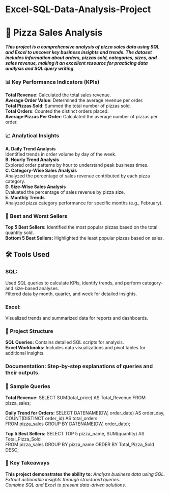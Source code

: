 # Excel-SQL-Data-Analysis-Project


# 🍕 Pizza Sales Analysis 

***This project is a comprehensive analysis of pizza sales data using SQL and Excel to uncover key business insights and trends. 
The dataset includes information about orders, pizzas sold, categories, sizes, and sales revenue, 
making it an excellent resource for practicing data analysis and SQL query writing***

### 📊 Key Performance Indicators (KPIs)                        
**Total Revenue**: Calculated the total sales revenue.                                                                                                                                                       
**Average Order Value**: Determined the average revenue per order.                                                                                                                                                  
**Total Pizzas Sold**: Summed the total number of pizzas sold.                                                                                                                                                      
**Total Orders**: Counted the distinct orders placed.                                                                                                                                                    
**Average Pizzas Per Order**: Calculated the average number of pizzas per order.                                                                                                                      
  
### 📈 Analytical Insights
**A. Daily Trend Analysis**                                                                                                                                                                                        
Identified trends in order volume by day of the week.                                                                                                                                                          
**B. Hourly Trend Analysis**                                                                                                                                                                                
Explored order patterns by hour to understand peak business times.                                                                                                                                      
**C. Category-Wise Sales Analysis**                                                                                                                                                      
Analyzed the percentage of sales revenue contributed by each pizza category.                                                                                                                          
**D. Size-Wise Sales Analysis**                                                                                                                                                    
Evaluated the percentage of sales revenue by pizza size.                                                                                                                                                  
**E. Monthly Trends**                                                                                                                                                                            
Analyzed pizza category performance for specific months (e.g., February).                                                                                                                                    

### 🥇 Best and Worst Sellers                                                                                                
**Top 5 Best Sellers:** Identified the most popular pizzas based on the total quantity sold.                                                                                                                        
**Bottom 5 Best Sellers:** Highlighted the least popular pizzas based on sales.                                                                                                                  


## 🛠️ Tools Used                                                                                                      
### SQL:                                                                                                              
Used SQL queries to calculate KPIs, identify trends, and perform category- and size-based analyses.                                                                            
Filtered data by month, quarter, and week for detailed insights.                                                                                                                    
### Excel:                                                                                                                                                
Visualized trends and summarized data for reports and dashboards.                                                                                                

### 📂 Project Structure
**SQL Queries:** Contains detailed SQL scripts for analysis.                                                                                                        
**Excel Workbooks:** Includes data visualizations and pivot tables for additional insights.                                                                                      

### Documentation: Step-by-step explanations of queries and their outputs.                                                                                          
### 📝 Sample Queries
**Total Revenue:**
SELECT SUM(total_price) AS Total_Revenue FROM pizza_sales;  

**Daily Trend for Orders:**
SELECT DATENAME(DW, order_date) AS order_day, COUNT(DISTINCT order_id) AS total_orders  
FROM pizza_sales GROUP BY DATENAME(DW, order_date);  

**Top 5 Best Sellers:**
SELECT TOP 5 pizza_name, SUM(quantity) AS Total_Pizza_Sold  
FROM pizza_sales GROUP BY pizza_name ORDER BY Total_Pizza_Sold DESC;  

### 🌟 Key Takeaways
**This project demonstrates the ability to:**
*Analyze business data using SQL.                                                                                          
Extract actionable insights through structured queries.                                                                                                    
Combine SQL and Excel to present data-driven solutions.*                                                                                                                            


